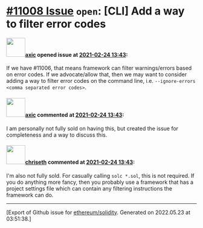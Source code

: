# [\#11008 Issue](https://github.com/ethereum/solidity/issues/11008) `open`: [CLI] Add a way to filter error codes

#### <img src="https://avatars.githubusercontent.com/u/20340?v=4" width="50">[axic](https://github.com/axic) opened issue at [2021-02-24 13:43](https://github.com/ethereum/solidity/issues/11008):

If we have #11006, that means framework can filter warnings/errors based on error codes. If we advocate/allow that, then we may want to consider adding a way to filter error codes on the command line, i.e. `--ignore-errors <comma separated error codes>`.

#### <img src="https://avatars.githubusercontent.com/u/20340?v=4" width="50">[axic](https://github.com/axic) commented at [2021-02-24 13:43](https://github.com/ethereum/solidity/issues/11008#issuecomment-785084783):

I am personally not fully sold on having this, but created the issue for completeness and a way to discuss this.

#### <img src="https://avatars.githubusercontent.com/u/9073706?v=4" width="50">[chriseth](https://github.com/chriseth) commented at [2021-02-24 13:43](https://github.com/ethereum/solidity/issues/11008#issuecomment-785160322):

I'm also not fully sold. For casually calling `solc *.sol`, this is not required. If you do anything more fancy, then you probably use a framework that has a project settings file which can contain any filtering instructions the framework can do.


-------------------------------------------------------------------------------



[Export of Github issue for [ethereum/solidity](https://github.com/ethereum/solidity). Generated on 2022.05.23 at 03:51:38.]
